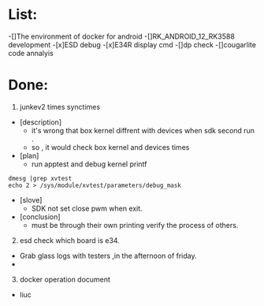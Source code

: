 # List:
-[]The environment of docker  for android
-[]RK_ANDROID_12_RK3588 development 
-[x]ESD debug
-[x]E34R display cmd
-[]dp check
-[]cougarlite code annalyis

# Done:
1. junkev2 times synctimes  
- [description]
  - it's  wrong that box kernel diffrent with devices when sdk second run .
  - so , it would check box kernel and devices times
- [plan]
  - run apptest  and  debug kernel printf
```
dmesg |grep xvtest
echo 2 > /sys/module/xvtest/parameters/debug_mask
```
- [slove]
  - SDK not set close pwm when exit.
- [conclusion]
  - must be through their own printing verify the process of others.

2. esd check which board is e34.
- Grab glass logs with testers ,in the afternoon of friday.
- 

3. docker operation document
- liuc


















